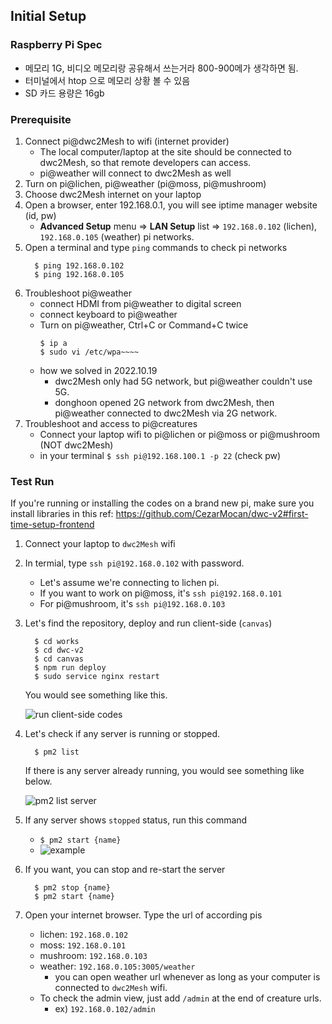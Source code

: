 
## Initial Setup 

### Raspberry Pi Spec
- 메모리 1G, 비디오 메모리랑 공유해서 쓰는거라 800-900메가 생각하면 됨.
- 터미널에서 htop 으로 메모리 상황 볼 수 있음
- SD 카드 용량은 16gb

### Prerequisite

1. Connect pi@dwc2Mesh to wifi (internet provider)
    - The local computer/laptop at the site should be connected to dwc2Mesh, so that remote developers can access.
    - pi@weather will connect to dwc2Mesh as well
2. Turn on pi@lichen, pi@weather (pi@moss, pi@mushroom)
3. Choose dwc2Mesh internet on your laptop
4. Open a browser, enter 192.168.0.1, you will see iptime manager website (id, pw)
    - **Advanced Setup** menu => **LAN Setup** list => `192.168.0.102` (lichen), `192.168.0.105` (weather) pi networks.
5. Open a terminal and type `ping` commands to check pi networks
    ```
      $ ping 192.168.0.102
      $ ping 192.168.0.105
    ```
6. Troubleshoot pi@weather
    - connect HDMI from pi@weather to digital screen
    - connect keyboard to pi@weather
    - Turn on pi@weather, Ctrl+C or Command+C twice
        ```
        $ ip a
        $ sudo vi /etc/wpa~~~~
        ```
    - how we solved in 2022.10.19
      - dwc2Mesh only had 5G network, but pi@weather couldn't use 5G.
      - donghoon opened 2G network from dwc2Mesh, then pi@weather connected to dwc2Mesh via 2G network.
7. Troubleshoot and access to pi@creatures
    - Connect your laptop wifi to pi@lichen or pi@moss or pi@mushroom (NOT dwc2Mesh)
    - in your terminal `$ ssh pi@192.168.100.1 -p 22` (check pw)

### Test Run
If you're running or installing the codes on a brand new pi, make sure you install libraries in this ref: https://github.com/CezarMocan/dwc-v2#first-time-setup-frontend

1. Connect your laptop to `dwc2Mesh` wifi
2. In termial, type `ssh pi@192.168.0.102` with password.
    - Let's assume we're connecting to lichen pi.
    - If you want to work on pi@moss, it's `ssh pi@192.168.0.101`
    - For pi@mushroom, it's `ssh pi@192.168.0.103`
3. Let's find the repository, deploy and run client-side (`canvas`)
      ```
        $ cd works
        $ cd dwc-v2
        $ cd canvas
        $ npm run deploy
        $ sudo service nginx restart
      ```
   You would see something like this.
   
   ![run client-side codes](https://user-images.githubusercontent.com/17012862/197684896-5e4c0aaa-d327-482e-8ab6-8cf7cd6ecc79.png)

4. Let's check if any server is running or stopped.
      ```
        $ pm2 list
      ```
      
      If there is any server already running, you would see something like below.
      
      ![pm2 list server](https://user-images.githubusercontent.com/17012862/197684911-cd0e91dd-ce2a-41ab-9b6a-6b610af787d1.png)

5. If any server shows `stopped` status, run this command
    - `$ pm2 start {name}`
    - ![example](https://user-images.githubusercontent.com/17012862/197685263-61a0a21d-96db-45fa-944a-f698ed381669.png)

6. If you want, you can stop and re-start the server
    ```
      $ pm2 stop {name}
      $ pm2 start {name}
    ```
7. Open your internet browser. Type the url of according pis
    - lichen: `192.168.0.102`
    - moss: `192.168.0.101`
    - mushroom: `192.168.0.103`
    - weather: `192.168.0.105:3005/weather`
        - you can open weather url whenever as long as your computer is connected to `dwc2Mesh` wifi.
    - To check the admin view, just add `/admin` at the end of creature urls.
        - ex) `192.168.0.102/admin`




